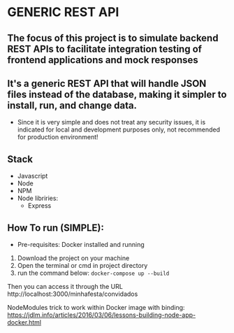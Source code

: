 # GENERIC REST API

## The focus of this project is to simulate backend REST APIs to facilitate integration testing of frontend applications and mock responses

## It's a generic REST API that will handle JSON files instead of the database, making it simpler to install, run, and change data.
* Since it is very simple and does not treat any security issues, it is indicated for local and development purposes only, not recommended for production environment!

## Stack

 - Javascript
 - Node
 - NPM
 - Node libriries:
    - Express

## How To run (SIMPLE):

* Pre-requisites: Docker installed and running

1. Download the project on your machine
2. Open the terminal or cmd in project directory
3. run the command below:
``` docker-compose up --build ```

Then you can access it through the URL
http://localhost:3000/minhafesta/convidados


NodeModules trick to work within Docker image with binding:
https://jdlm.info/articles/2016/03/06/lessons-building-node-app-docker.html